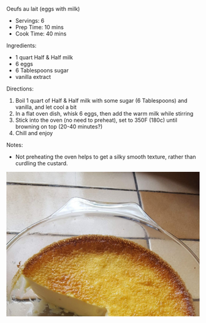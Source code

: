 Oeufs au lait (eggs with milk)

* Servings: 6
* Prep Time: 10 mins
* Cook Time: 40 mins

Ingredients:

* 1 quart Half & Half milk
* 6 eggs
* 6 Tablespoons sugar
* vanilla extract

Directions:

1. Boil 1 quart of Half & Half milk with some sugar (6 Tablespoons) and vanilla, and let cool a bit
2. In a flat oven dish, whisk 6 eggs, then add the warm milk while stirring
3. Stick into the oven (no need to preheat), set to 350F (180c) until browning on top (20-40 minutes?)
4. Chill and enjoy

Notes:

* Not preheating the oven helps to get a silky smooth texture, rather than curdling the custard.

![oeufs au lait](./pics/oeufs-au-lait.jpg)
